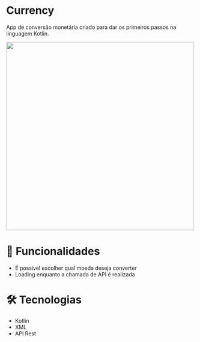 # Currency
App de conversão monetária criado para dar os primeiros passos na linguagem Kotlin.

<a href="#" target="_blank">
  <img style="height: 500px" src="https://user-images.githubusercontent.com/103120313/229401666-cc899259-1f06-4c4b-a22d-30d52e5254ec.png"></img>
</a>

# 📲 Funcionalidades

<ul>
  <li>É possível escolher qual moeda deseja converter</li>
  <li>Loading enquanto a chamada de API é realizada</li>
</ul>

# 🛠️ Tecnologias

<ul>
  <li>Kotlin</li>
  <li>XML</li>
  <li>API Rest</li>
</ul>
